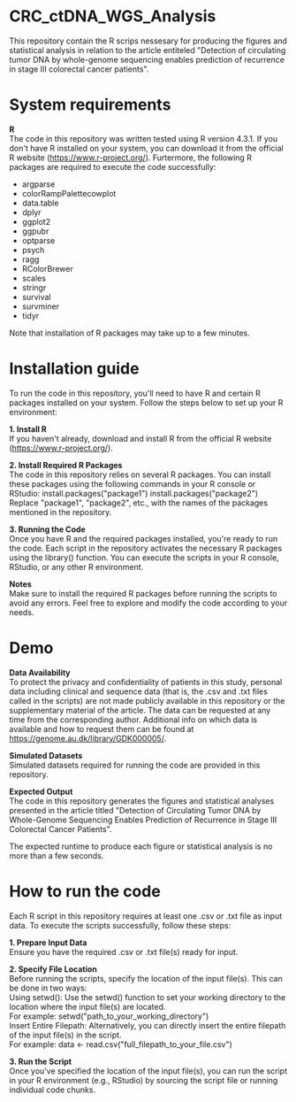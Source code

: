 # CRC_ctDNA_WGS_Analysis
This repository contain the R scrips nessesary for producing the figures and statistical analysis in relation to the article entiteled "Detection of circulating tumor DNA by whole-genome sequencing enables prediction of recurrence in stage III colorectal cancer patients".

# System requirements
**R**  
The code in this repository was written tested using R version 4.3.1. If you don't have R installed on your system, you can download it from the official R website (https://www.r-project.org/).
Furtermore, the following R packages are required to execute the code successfully:  
  - argparse  
  - colorRampPalettecowplot  
  - data.table  
  - dplyr  
  - ggplot2  
  - ggpubr  
  - optparse    
  - psych  
  - ragg  
  - RColorBrewer  
  - scales  
  - stringr  
  - survival  
  - survminer  
  - tidyr

Note that installation of R packages may take up to a few minutes.

# Installation guide
To run the code in this repository, you'll need to have R and certain R packages installed on your system. Follow the steps below to set up your R environment:

**1. Install R**  
If you haven't already, download and install R from the official R website (https://www.r-project.org/).

**2. Install Required R Packages**  
The code in this repository relies on several R packages. You can install these packages using the following commands in your R console or RStudio:
install.packages("package1")
install.packages("package2")
Replace "package1", "package2", etc., with the names of the packages mentioned in the repository.

**3. Running the Code**  
Once you have R and the required packages installed, you're ready to run the code. Each script in the repository activates the necessary R packages using the library() function. You can execute the scripts in your R console, RStudio, or any other R environment.

**Notes**  
Make sure to install the required R packages before running the scripts to avoid any errors.
Feel free to explore and modify the code according to your needs. 

# Demo
**Data Availability**  
To protect the privacy and confidentiality of patients in this study, personal data including clinical and sequence data (that is, the .csv and .txt files called in the scripts) are not made publicly available in this repository or the supplementary material of the article. The data can be requested at any time from the corresponding author. Additional info on which data is available and how to request them can be found at https://genome.au.dk/library/GDK000005/.

**Simulated Datasets**  
Simulated datasets required for running the code are provided in this repository.

**Expected Output**  
The code in this repository generates the figures and statistical analyses presented in the article titled "Detection of Circulating Tumor DNA by Whole-Genome Sequencing Enables Prediction of Recurrence in Stage III Colorectal Cancer Patients".

The expected runtime to produce each figure or statistical analysis is no more than a few seconds.

# How to run the code
Each R script in this repository requires at least one .csv or .txt file as input data. To execute the scripts successfully, follow these steps:

**1. Prepare Input Data**  
Ensure you have the required .csv or .txt file(s) ready for input.

**2. Specify File Location**  
Before running the scripts, specify the location of the input file(s). This can be done in two ways:  
Using setwd(): Use the setwd() function to set your working directory to the location where the input file(s) are located.  
For example: setwd("path_to_your_working_directory")  
Insert Entire Filepath: Alternatively, you can directly insert the entire filepath of the input file(s) in the script.  
For example: data <- read.csv("full_filepath_to_your_file.csv")

**3. Run the Script**  
Once you've specified the location of the input file(s), you can run the script in your R environment (e.g., RStudio) by sourcing the script file or running individual code chunks.





